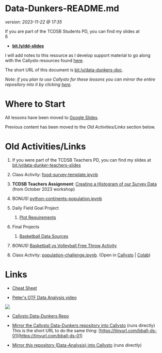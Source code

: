 # Data-Dunkers-README.md

*version: 2023-11-22 @ 17:35*

If you are part of the TCDSB Students PD, you can find my slides at 
<br>
ß
- **[bit.ly/dd-slides](https://bit.ly/dd-slides)**

I will add notes to this resource as I develop support material to go along with the Callysto resources found [here](https://github.com/callysto/basketball-and-data-science).

The short URL of this document is [bit.ly/data-dunkers-doc](https://bit.ly/data-dunkers-doc). 

*Note: if you plan to use Callysto for these lessons you can mirror the entire repository into it by clicking [here](https://hub.callysto.ca/jupyter/hub/user-redirect/git-pull?repo=https://github.com/pbeens/Data-Analysis&branch=main&subPath=Data-Dunkers-README.md&depth=1).*

# Where to Start

All lessons have been moved to [Google Slides](https://bit.ly/dd-slides).

Previous content has been moved to the *Old Activities/Links* section below.

# Old Activities/Links

1. If you were part of the TCDSB Teachers PD, you can find my slides at 
[bit.ly/data-dunker-teachers-slides](https://bit.ly/data-dunker-teachers-slides)

1. Class Activity: [food-survey-template.ipynb](Misc/food-survey-template.ipynb)

1. **TCDSB Teachers Assignment**: [Creating a Histogram of our Survey Data](Misc/tcdsb-pd.ipynb) (from October 2023 workshop)

1. BONUS! [python-continents-population.ipynb](Demos/python-continents-population.ipynb)

1. Daily Field Goal Project
    1.  [Plot Requirements](BADS/personal-fg-stats-reqts.md)

1.  Final Projects
    1.  [Basketball Data Sources](Data/basketball-data-sources.md)
      
1.  BONUS! [Basketball vs Volleyball Free Throw Activity](Demos/bb-vs-vb-activity/bb-vs-vb.md)

1. Class Activity: [population-challenge.ipynb](Plotly/Challenges/population-challenge.ipynb). (Open in [Callysto](https://hub.callysto.ca/jupyter/hub/user-redirect/git-pull?repo=https://github.com/pbeens/Data-Analysis&branch=main&subPath=Plotly/Challenges/population-challenge.ipynb&depth=1) | [Colab](https://githubtocolab.com/pbeens/Data-Analysis/blob/main/Plotly/Challenges/population-challenge.ipynb))

# Links

- [Cheat Sheet](cheatsheet.md)

- [Peter's OTF Data Analysis video](https://youtu.be/r8D1DU5hmUM)

[![](https://markdown-videos.vercel.app/youtube/r8D1DU5hmUM)](https://youtu.be/r8D1DU5hmUM)

- [Callysto Data-Dunkers Repo](https://github.com/callysto/basketball-and-data-science)

- [Mirror the Callysto Data-Dunkers repository into Callysto](https://hub.callysto.ca/jupyter/hub/user-redirect/git-pull?repo=https%3A%2F%2Fgithub.com%2Fcallysto%2Fbasketball-and-data-science&branch=main&subPath=content/01-introduction.ipynb&depth=1) (runs directly)
<br>This is the short URL to do the same thing: [https://tinyurl.com/bball-ds-01](https://tinyurl.com/bball-ds-01)

- [Mirror *this* repository (Data-Analysis) into Callysto](https://hub.callysto.ca/jupyter/hub/user-redirect/git-pull?repo=https://github.com/pbeens/Data-Analysis) (runs directly)
